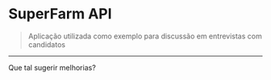 # SuperFarm API

> Aplicação utilizada como exemplo para discussão em entrevistas com candidatos 

---

Que tal sugerir melhorias?

